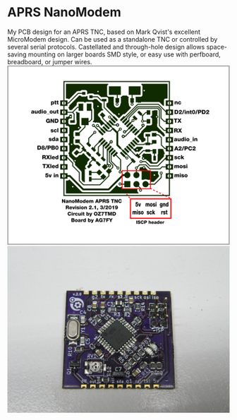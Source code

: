 # APRS NanoModem

My PCB design for an APRS TNC, based on Mark Qvist's excellent MicroModem design. Can be used as a standalone TNC or controlled by several serial protocols. Castellated and through-hole design allows space-saving mounting on larger boards SMD style, or easy use with perfboard, breadboard, or jumper wires.
![pinout](tncpinout.png)
![completed board](tncoshdone.JPG)
